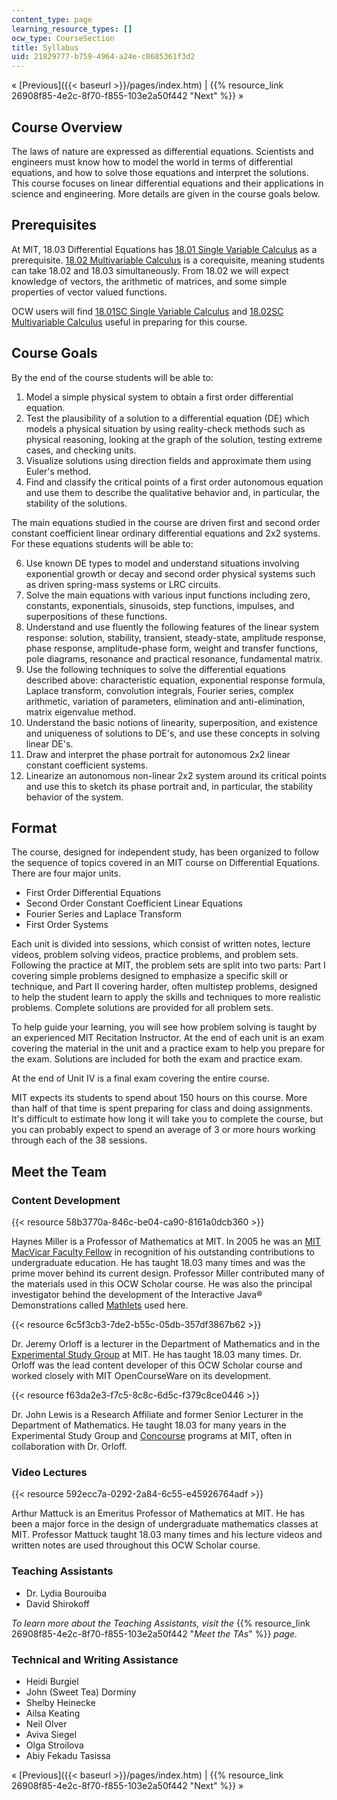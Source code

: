 ```yaml
---
content_type: page
learning_resource_types: []
ocw_type: CourseSection
title: Syllabus
uid: 21829777-b759-4964-a24e-c8685361f3d2
---
```


« [Previous]({{< baseurl >}}/pages/index.htm) | {{% resource_link 26908f85-4e2c-8f70-f855-103e2a50f442 "Next" %}} »

Course Overview
---------------

The laws of nature are expressed as differential equations. Scientists and engineers must know how to model the world in terms of differential equations, and how to solve those equations and interpret the solutions. This course focuses on linear differential equations and their applications in science and engineering. More details are given in the course goals below.

Prerequisites
-------------

At MIT, 18.03 Differential Equations has [18.01 Single Variable Calculus](/courses/18-01-single-variable-calculus-fall-2006/pages/index.htm) as a prerequisite. [18.02 Multivariable Calculus](/courses/18-02-multivariable-calculus-spring-2006/pages/index.htm) is a corequisite, meaning students can take 18.02 and 18.03 simultaneously. From 18.02 we will expect knowledge of vectors, the arithmetic of matrices, and some simple properties of vector valued functions.

OCW users will find [18.01SC Single Variable Calculus](/courses/18-01sc-single-variable-calculus-fall-2010/pages/index.htm) and [18.02SC Multivariable Calculus](/courses/18-02sc-multivariable-calculus-fall-2010/pages/index.htm) useful in preparing for this course.

Course Goals
------------

By the end of the course students will be able to:

1.  Model a simple physical system to obtain a first order differential equation.
2.  Test the plausibility of a solution to a differential equation (DE) which models a physical situation by using reality-check methods such as physical reasoning, looking at the graph of the solution, testing extreme cases, and checking units.
3.  Visualize solutions using direction fields and approximate them using Euler's method.
4.  Find and classify the critical points of a first order autonomous equation and use them to describe the qualitative behavior and, in particular, the stability of the solutions.

The main equations studied in the course are driven first and second order constant coefficient linear ordinary differential equations and 2x2 systems. For these equations students will be able to:

6.  Use known DE types to model and understand situations involving exponential growth or decay and second order physical systems such as driven spring-mass systems or LRC circuits.
7.  Solve the main equations with various input functions including zero, constants, exponentials, sinusoids, step functions, impulses, and superpositions of these functions.
8.  Understand and use fluently the following features of the linear system response: solution, stability, transient, steady-state, amplitude response, phase response, amplitude-phase form, weight and transfer functions, pole diagrams, resonance and practical resonance, fundamental matrix.
9.  Use the following techniques to solve the differential equations described above: characteristic equation, exponential response formula, Laplace transform, convolution integrals, Fourier series, complex arithmetic, variation of parameters, elimination and anti-elimination, matrix eigenvalue method.
10.  Understand the basic notions of linearity, superposition, and existence and uniqueness of solutions to DE's, and use these concepts in solving linear DE's.
11.  Draw and interpret the phase portrait for autonomous 2x2 linear constant coefficient systems.
12.  Linearize an autonomous non-linear 2x2 system around its critical points and use this to sketch its phase portrait and, in particular, the stability behavior of the system.

Format
------

The course, designed for independent study, has been organized to follow the sequence of topics covered in an MIT course on Differential Equations. There are four major units.

*   First Order Differential Equations
*   Second Order Constant Coefficient Linear Equations
*   Fourier Series and Laplace Transform
*   First Order Systems

Each unit is divided into sessions, which consist of written notes, lecture videos, problem solving videos, practice problems, and problem sets. Following the practice at MIT, the problem sets are split into two parts: Part I covering simple problems designed to emphasize a specific skill or technique, and Part II covering harder, often multistep problems, designed to help the student learn to apply the skills and techniques to more realistic problems. Complete solutions are provided for all problem sets.

To help guide your learning, you will see how problem solving is taught by an experienced MIT Recitation Instructor. At the end of each unit is an exam covering the material in the unit and a practice exam to help you prepare for the exam. Solutions are included for both the exam and practice exam.

At the end of Unit IV is a final exam covering the entire course.

MIT expects its students to spend about 150 hours on this course. More than half of that time is spent preparing for class and doing assignments. It's difficult to estimate how long it will take you to complete the course, but you can probably expect to spend an average of 3 or more hours working through each of the 38 sessions.

Meet the Team
-------------

### Content Development

{{< resource 58b3770a-846c-be04-ca90-8161a0dcb360 >}}

Haynes Miller is a Professor of Mathematics at MIT. In 2005 he was an [MIT MacVicar Faculty Fellow](http://web.mit.edu/macvicar/) in recognition of his outstanding contributions to undergraduate education. He has taught 18.03 many times and was the prime mover behind its current design. Professor Miller contributed many of the materials used in this OCW Scholar course. He was also the principal investigator behind the development of the Interactive Java® Demonstrations called [Mathlets](http://math.mit.edu/mathlets/) used here.

{{< resource 6c5f3cb3-7de2-b55c-05db-357df3867b62 >}}

Dr. Jeremy Orloff is a lecturer in the Department of Mathematics and in the [Experimental Study Group](http://esg.mit.edu/) at MIT. He has taught 18.03 many times. Dr. Orloff was the lead content developer of this OCW Scholar course and worked closely with MIT OpenCourseWare on its development.

{{< resource f63da2e3-f7c5-8c8c-6d5c-f379c8ce0446 >}}

Dr. John Lewis is a Research Affiliate and former Senior Lecturer in the Department of Mathematics. He taught 18.03 for many years in the Experimental Study Group and [Concourse](http://web.mit.edu/concourse/www/) programs at MIT, often in collaboration with Dr. Orloff.

### Video Lectures

{{< resource 592ecc7a-0292-2a84-6c55-e45926764adf >}}

Arthur Mattuck is an Emeritus Professor of Mathematics at MIT. He has been a major force in the design of undergraduate mathematics classes at MIT. Professor Mattuck taught 18.03 many times and his lecture videos and written notes are used throughout this OCW Scholar course.

### Teaching Assistants

*   Dr. Lydia Bourouiba
*   David Shirokoff

 _To learn more about the Teaching Assistants, visit the_ {{% resource_link 26908f85-4e2c-8f70-f855-103e2a50f442 "_Meet the TAs_" %}} _page._

### Technical and Writing Assistance

*   Heidi Burgiel
*   John (Sweet Tea) Dorminy
*   Shelby Heinecke
*   Ailsa Keating
*   Neil Olver
*   Aviva Siegel
*   Olga Stroilova
*   Abiy Fekadu Tasissa

« [Previous]({{< baseurl >}}/pages/index.htm) | {{% resource_link 26908f85-4e2c-8f70-f855-103e2a50f442 "Next" %}} »